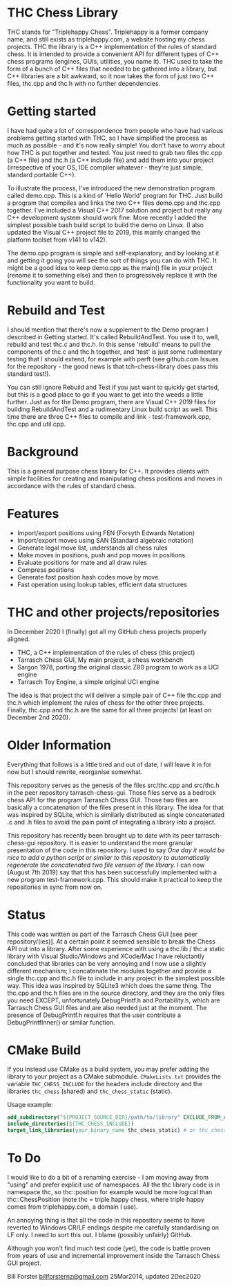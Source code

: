 # THC Chess Library

THC stands for "Triplehappy Chess". Triplehappy is a former company name, and still exists
as triplehappy.com, a website hosting my chess projects. THC the library is a C++ implementation
of the rules of standard chess. It is intended to provide a convenient API for different types of C++
chess programs (engines, GUIs, utilities, you name it). THC used to take the form of a bunch of
C++ files that needed to be gathered into a library, but C++ libraries are a bit awkward, so it
now takes the form of just two C++ files, thc.cpp and thc.h with no further dependencies.

Getting started
===============

I have had quite a lot of correspondence from people who have had various problems getting
started with THC, so I have simplified the process as much as possible - and it's now really
simple! You don't have to worry about how THC is put together and tested. You just need
to grab two files thc.cpp (a C++ file) and thc.h (a C++ include file) and add them into
your project (irrespective of your OS, IDE compiler whatever - they're just simple, standard
portable C++).

To illustrate the process, I've introduced the new demonstration program called demo.cpp. This
is a kind of 'Hello World' program for THC. Just build a program that compiles and links the
two C++ files demo.cpp and thc.cpp together. I've included a Visual C++ 2017 solution and project
but really any C++ development system should work fine. More recently I added the simplest possible
bash build script to build the demo on Linux. (I also updated the Visual C++ project file to 2019,
this mainly changed the platform toolset from v141 to v142).


The demo.cpp program is simple and self-explanatory, and by looking at it and getting it
going you will see the sort of things you can do with THC. It might be a good idea to keep
demo.cpp as the main() file in your project (rename it to something else) and then to
progressively replace it with the functionality you want to build.


Rebuild and Test
================

I should mention that there's now a supplement to the Demo program I described in Getting started.
It's called RebuildAndTest. You use it to, well, rebuild and test thc.c and thc.h. In this sense
'rebuild' means to pull the components of thc.c and thc.h together, and 'test' is just some
rudimentary testing that I should extend, for example with perft (see github.com Issues for the
repository - the good news is that tch-chess-library does pass this standard test!).

You can still ignore Rebuild and Test if you just want to quickly get started, but this is a good
place to go if you want to get into the weeds a little further. Just as for the Demo program, there
are Visual C++ 2019 files for building RebuildAndTest and a rudimentary Linux build script as well.
This time there are three C++ files to compile and link - test-framework.cpp, thc.cpp and util.cpp.

Background
==========

This is a general purpose chess library for C++. It provides clients with
simple facilities for creating and manipulating chess positions and moves
in accordance with the rules of standard chess. 

Features
========

* Import/export positions using FEN (Forsyth Edwards Notation)
* Import/export moves using SAN (Standard algebraic notation)
* Generate legal move list, understands all chess rules
* Make moves in positions, push and pop moves in positions
* Evaluate positions for mate and all draw rules
* Compress positions
* Generate fast position hash codes move by move.
* Fast operation using lookup tables, efficient data structures

THC and other projects/repositories
===================================

In December 2020 I (finally) got all my GitHub chess projects properly aligned.

- THC, a C++ implementation of the rules of chess (this project)
- Tarrasch Chess GUI, My main project, a chess workbench
- Sargon 1978, porting the original classic Z80 program to work as a UCI engine
- Tarrasch Toy Engine, a simple original UCI engine

The idea is that project thc will deliver a simple pair of C++ file thc.cpp and thc.h which
implement the rules of chess for the other three projects. Finally, thc.cpp and thc.h
are the same for all three projects! (at least on December 2nd 2020).

Older Information
=================

Everything that follows is a little tired and out of date, I will leave it in
for now but I should rewrite, reorganise somewhat.

This repository serves as
the genesis of the files src/thc.cpp and src/thc.h in the peer repository
tarrasch-chess-gui. Those files serve as a bedrock chess API for the program
Tarrasch Chess GUI. Those two files are basically a concatenation of the files
present in this library. The idea for that was inspired by SQLite, which is
similarly distributed as single concatenated .c and .h files to avoid the
pain point of integrating a library into a project.

This repository has recently been brought up to date with its peer
tarrasch-chess-gui repository. It is easier to understand
the more granular presentation of the code in this repository. I used
to say *One day it
would be nice to add a python script or similar to this repository to
automatically regenerate the concatenated two file version of the library.*
I can now (August 7th 2019) say that this has been successfully implemented with a new program
test-framework.cpp. This should make it practical to keep the repositories in
sync from now on.

Status
======

This code was written as part of the Tarrasch Chess GUI [see peer repository/(ies)]. At a certain
point it seemed sensible to break the Chess API out into a library. After some experience
with using a thc.lib / thc.a static library with Visual Studio/Windows and XCode/Mac I have
reluctantly concluded that libraries can be very annoying and I now use a slightly different
mechanism; I concatenate the modules together and provide a single thc.cpp and thc.h file
to include in any project in the simplest possible way. This idea was inspired by SQLite3
which does the same thing.  The thc.cpp and thc.h files are in the source directory, and they
are the only files you need EXCEPT, unfortunately DebugPrintf.h and Portability.h, which are
Tarrasch Chess GUI files and are also needed just at the moment. The presence of DebugPrintf.h
requires that the user contribute a DebugPrintfInner() or similar function.

CMake Build
===========

If you instead use CMake as a build system, you may prefer adding the library to your project
as a CMake submodule. `CMakeLists.txt` provides the variable `THC_CHESS_INCLUDE` for the headers
include directory and the libraries `thc_chess` (shared) and `thc_chess_static` (static).

Usage example:
```cmake
add_subdirectory("${PROJECT_SOURCE_DIR}/path/to/library" EXCLUDE_FROM_ALL)
include_directories(${THC_CHESS_INCLUDE})
target_link_libraries(your_binary_name thc_chess_static) # or thc_chess for dynamic linking
```

To Do
=====

I would like to do a bit of a renaming exercise - I am moving away from
"using" and prefer explicit use of namespaces. All the thc library code
is in namespace thc, so thc::position for example would be more logical
than thc::ChessPosition (note thc = triple happy chess, where triple
happy comes from triplehappy.com, a domain I use).

An annoying thing is that all the code in this repository seems to have reverted to Windows
CR/LF endings despite me carefully standardising on LF only. I need to sort this out. I blame
(possibly unfairly) GitHub.

Although you won't find much test code (yet), the code is battle proven from years of use and
incremental improvement inside the Tarrasch Chess GUI project.

Bill Forster <billforsternz@gmail.com> 25Mar2014, updated 2Dec2020
